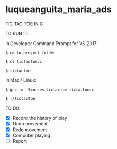# luqueanguita_maria_ads

TIC TAC TOE IN C

TO RUN IT:

in Developer Command Prompt for VS 2017:

```
$ cd to project folder

$ cl tictactoe.c

$ tictactoe
```

in Mac / Linux:

```
$ gcc -o -lcurses tictactoe tictactoe.c

$ ./tictactoe
```

TO DO:

- [X] Record the history of play
- [X] Undo movement
- [X] Redo movement
- [X] Computer playing
- [ ] Report
